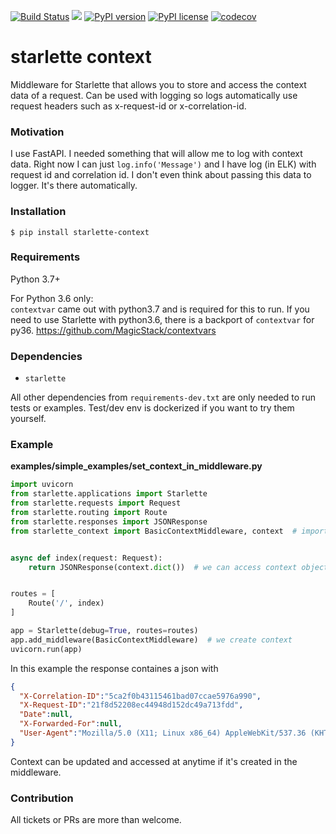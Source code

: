 [![Build Status](https://travis-ci.org/tomwojcik/starlette-context.svg?branch=master)](https://travis-ci.org/tomwojcik/starlette-context)
[![](https://img.shields.io/badge/python-3.7+-blue.svg)](https://www.python.org/downloads/release/python-370/)
[![PyPI version](https://badge.fury.io/py/starlette-context.svg)](https://badge.fury.io/py/starlette-context)
[![PyPI license](https://img.shields.io/pypi/l/ansicolortags.svg)](https://pypi.python.org/pypi/ansicolortags/)
[![codecov](https://codecov.io/gh/tomwojcik/starlette-context/branch/master/graph/badge.svg)](https://codecov.io/gh/tomwojcik/starlette-context)

# starlette context
Middleware for Starlette that allows you to store and access the context data of a request. Can be used with logging so logs automatically use request headers such as x-request-id or x-correlation-id.

### Motivation

I use FastAPI. I needed something that will allow me to log with context data. Right now I can just `log.info('Message')` and I have log (in ELK) with request id and correlation id. I don't even think about passing this data to logger. It's there automatically.
  
### Installation 

`$ pip install starlette-context`


### Requirements
Python 3.7+

For Python 3.6 only:  
`contextvar` came out with python3.7 and is required for this to run. If you need to use Starlette with python3.6, there is a backport of `contextvar` for py36. 
https://github.com/MagicStack/contextvars

### Dependencies

- `starlette`

All other dependencies from `requirements-dev.txt` are only needed to run tests or examples. Test/dev env is dockerized if you want to try them yourself.
    
### Example
**examples/simple_examples/set_context_in_middleware.py**

```python
import uvicorn
from starlette.applications import Starlette
from starlette.requests import Request
from starlette.routing import Route
from starlette.responses import JSONResponse
from starlette_context import BasicContextMiddleware, context  # import


async def index(request: Request):
    return JSONResponse(context.dict())  # we can access context object


routes = [
    Route('/', index)
]

app = Starlette(debug=True, routes=routes)
app.add_middleware(BasicContextMiddleware)  # we create context
uvicorn.run(app)
```
In this example the response containes a json with
```json
{
  "X-Correlation-ID":"5ca2f0b43115461bad07ccae5976a990",
  "X-Request-ID":"21f8d52208ec44948d152dc49a713fdd",
  "Date":null,
  "X-Forwarded-For":null,
  "User-Agent":"Mozilla/5.0 (X11; Linux x86_64) AppleWebKit/537.36 (KHTML, like Gecko) Ubuntu Chromium/73.0.3683.86 Chrome/73.0.3683.86 Safari/537.36"
}
```

Context can be updated and accessed at anytime if it's created in the middleware.


### Contribution
All tickets or PRs are more than welcome.
